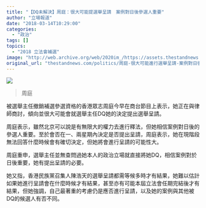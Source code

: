 ```yaml
---
title: "【DQ未解決】周庭：很大可能提選舉呈請　案例對日後參選人重要"
author: "立場報道"
date: "2018-03-14T10:29:00"
categories:
  - "政治"
tags: []
topics:
  - "2018 立法會補選"
image: "http://web.archive.org/web/2020im_/https://assets.thestandnews.com/media/photos/27023853_10155389119962896_1474003781977021919_o_o0yoY_1200x0_2SiHL.png"
original_url: "thestandnews.com/politics/周庭-很大可能進行選舉呈請-案例對日後參選人重要"
---
```

![](http://web.archive.org/web/2020im_/https://assets.thestandnews.com/media/photos/27023853_10155389119962896_1474003781977021919_o_o0yoY_1200x0_2SiHL.png)
> 周庭

被選舉主任撤銷補選參選資格的香港眾志周庭今早在商台節目上表示，她正在與律師商討，傾向並很大可能會就選舉主任DQ她的決定提出選舉呈請。

周庭表示，雖然北京可以說是有無限大的權力去進行釋法，但她相信案例對日後的參選人重要。至於會否在一、兩星期內決定是否提出呈請，周庭表示，她在現階段無法回答什麼時候會有確切決定，但她將會進行呈請的可能性大。

周庭重申，選舉主任並無查問過她本人的政治立場就直接將她DQ，相信案例對於日後重要，她有提出呈請的必要。

她又指，香港民族黨召集人陳浩天的選舉呈請都需等候多時才有結果，她難以估計如果她進行呈請會在什麼時候才有結果，甚至亦有可能本屆立法會任期完結後才有結果，但她強調，自己最著重的考慮仍是應否進行呈請，以及她的案例與其他被DQ的候選人有否不同。